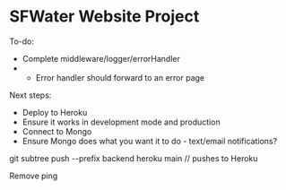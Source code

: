 # SFWater Website Project

To-do:
- Complete middleware/logger/errorHandler
- - Error handler should forward to an error page

Next steps:
- Deploy to Heroku
- Ensure it works in development mode and production
- Connect to Mongo
- Ensure Mongo does what you want it to do - text/email notifications?

git subtree push --prefix backend heroku main 
// pushes to Heroku

Remove ping